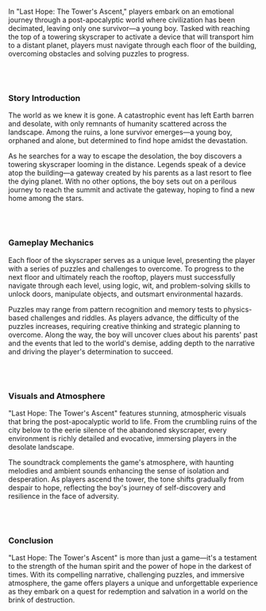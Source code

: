 
In "Last Hope: The Tower's Ascent," players embark on an emotional journey through a post-apocalyptic world where civilization has been decimated, leaving only one survivor—a young boy. Tasked with reaching the top of a towering skyscraper to activate a device that will transport him to a distant planet, players must navigate through each floor of the building, overcoming obstacles and solving puzzles to progress.

<br/><br/>

### Story Introduction 
The world as we knew it is gone. A catastrophic event has left Earth barren and desolate, with only remnants of humanity scattered across the landscape. Among the ruins, a lone survivor emerges—a young boy, orphaned and alone, but determined to find hope amidst the devastation.

As he searches for a way to escape the desolation, the boy discovers a towering skyscraper looming in the distance. Legends speak of a device atop the building—a gateway created by his parents as a last resort to flee the dying planet. With no other options, the boy sets out on a perilous journey to reach the summit and activate the gateway, hoping to find a new home among the stars.

<br/><br/>

### Gameplay Mechanics 
Each floor of the skyscraper serves as a unique level, presenting the player with a series of puzzles and challenges to overcome. To progress to the next floor and ultimately reach the rooftop, players must successfully navigate through each level, using logic, wit, and problem-solving skills to unlock doors, manipulate objects, and outsmart environmental hazards.

Puzzles may range from pattern recognition and memory tests to physics-based challenges and riddles. As players advance, the difficulty of the puzzles increases, requiring creative thinking and strategic planning to overcome. Along the way, the boy will uncover clues about his parents' past and the events that led to the world's demise, adding depth to the narrative and driving the player's determination to succeed.

<br/><br/>

### Visuals and Atmosphere 
"Last Hope: The Tower's Ascent" features stunning, atmospheric visuals that bring the post-apocalyptic world to life. From the crumbling ruins of the city below to the eerie silence of the abandoned skyscraper, every environment is richly detailed and evocative, immersing players in the desolate landscape.

The soundtrack complements the game's atmosphere, with haunting melodies and ambient sounds enhancing the sense of isolation and desperation. As players ascend the tower, the tone shifts gradually from despair to hope, reflecting the boy's journey of self-discovery and resilience in the face of adversity.

<br/><br/>

### Conclusion 
"Last Hope: The Tower's Ascent" is more than just a game—it's a testament to the strength of the human spirit and the power of hope in the darkest of times. With its compelling narrative, challenging puzzles, and immersive atmosphere, the game offers players a unique and unforgettable experience as they embark on a quest for redemption and salvation in a world on the brink of destruction.